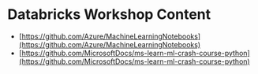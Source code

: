 # Databricks Workshop Content

* [https://github.com/Azure/MachineLearningNotebooks](https://github.com/Azure/MachineLearningNotebooks)
* [https://github.com/MicrosoftDocs/ms-learn-ml-crash-course-python](https://github.com/MicrosoftDocs/ms-learn-ml-crash-course-python)

